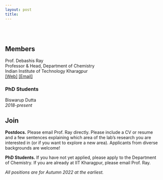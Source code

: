 ```yaml
---
layout: post
title: 
---
```


<style>
@import url('https://fonts.googleapis.com/css2?family=Inter:wght@300;400;500&family=PT+Sans:ital,wght@1,700&display=swap');
</style>

<!-- # The Ray Research Group -->
<!-- # Research -->
<!-- <img src="./assets/banner.png" width="100%" class="center"/> -->
<br><br>



<!-- Our curiousity-driven research group bridges fluid dynamics, machine learning, and systems biology. We develop new theory and algorithms for analysis and control of chaotic systems---ranging from turbulent puffs to neural spikes---and collaborate to apply these tools broadly. One part of the lab develops novel machine learning algorithms for time series, drawing upon the classical physics of complex systems such as strange attractors, cellular automata, and random graphs. The second part of the group applies these principles to real-world complex systems such as biological measurements and fluid mixing.
 -->
<!-- Check out our [gallery](pages/gallery.html) -->

## Members

Prof. Debashis Ray\
Professor & Head, Department of Chemistry\
Indian Institute of Technology Kharagpur\
[[Web]](http://www.iitkgp.ac.in/department/CY/faculty/cy-dray) [[Email]](mailto:dray@chem.iitkgp.ac.in)

### PhD Students

Biswarup Dutta\
_2018-present_


## Join

**Postdocs.** Please email Prof. Ray directly. Please include a CV or resume and a few sentences explaining which area of the lab’s research you are interested in (or if you want to explore a new area). Applicants from diverse backgrounds are welcome!

**PhD Students.** If you have not yet applied, please apply to the Department of Chemistry. If you are already at IIT Kharagpur, please email Prof. Ray.

_All positions are for Autumn 2022 at the earliest._

<!-- # Publications

_Coming soon once the template is fixed. For now, see William's [CV](http://www.wgilpin.com/CV/wgilpin_CV.pdf)_
 -->

 
